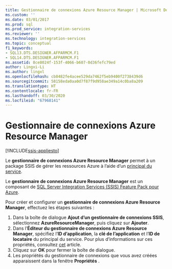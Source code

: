 ```yaml
---
title: Gestionnaire de connexions Azure Resource Manager | Microsoft Docs
ms.custom: ''
ms.date: 03/01/2017
ms.prod: sql
ms.prod_service: integration-services
ms.reviewer: ''
ms.technology: integration-services
ms.topic: conceptual
f1_keywords:
- SQL13.DTS.DESIGNER.AFPARMCM.F1
- SQL14.DTS.DESIGNER.AFPARMCM.F1
ms.assetid: 8ce8024f-153f-4066-b607-0d36fefc79ed
author: Lingxi-Li
ms.author: lingxl
ms.openlocfilehash: cb8482fe4acee529da7462f5eb9400f2738439d6
ms.sourcegitcommit: 58158eda0aa0d7f87f9d958ae349a14c0ba8a209
ms.translationtype: HT
ms.contentlocale: fr-FR
ms.lasthandoff: 03/30/2020
ms.locfileid: "67968141"
---
```

# <a name="azure-resource-manager-connection-manager"></a>Gestionnaire de connexions Azure Resource Manager

[!INCLUDE[ssis-appliesto](../../includes/ssis-appliesto-ssvrpluslinux-asdb-asdw-xxx.md)]


Le **gestionnaire de connexions Azure Resource Manager** permet à un package SSIS de gérer les ressources Azure à l’aide d’un [principal du service](https://docs.microsoft.com/azure/azure-resource-manager/resource-group-create-service-principal-portal).

Le **gestionnaire de connexions Azure Resource Manager** est un composant de [SQL Server Integration Services (SSIS) Feature Pack pour Azure](../../integration-services/azure-feature-pack-for-integration-services-ssis.md).

Pour créer et configurer un **gestionnaire de connexions Azure Resource Manager**, effectuez les étapes suivantes :

1. Dans la boîte de dialogue **Ajout d’un gestionnaire de connexions SSIS**, sélectionnez **AzureResourceManager**, puis cliquez sur **Ajouter**.
2. Dans l’**Éditeur du gestionnaire de connexions Azure Resource Manager**, spécifiez l’**ID d’application**, la **clé de l’application** et l’**ID de locataire** du principal du service. Pour plus d’informations sur ces propriétés, consultez [cet](https://docs.microsoft.com/azure/azure-resource-manager/resource-group-create-service-principal-portal) article.
3. Cliquez sur **OK** pour fermer la boîte de dialogue.
4. Les propriétés du gestionnaire de connexions que vous avez créées apparaissent dans la fenêtre **Propriétés** .
